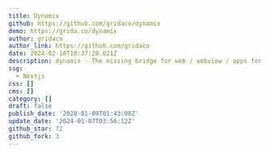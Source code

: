 ```yaml
---
title: Dynamix
github: https://github.com/gridaco/dynamix
demo: https://grida.co/dynamix
author: gridaco
author_link: https://github.com/gridaco
date: 2024-02-18T10:37:28.021Z
description: dynamix - The missing bridge for web / webview / apps for UI/UX dev
ssg:
  - Nextjs
css: []
cms: []
category: []
draft: false
publish_date: '2020-01-09T01:43:08Z'
update_date: '2024-01-07T03:56:12Z'
github_star: 72
github_fork: 3
---
```

